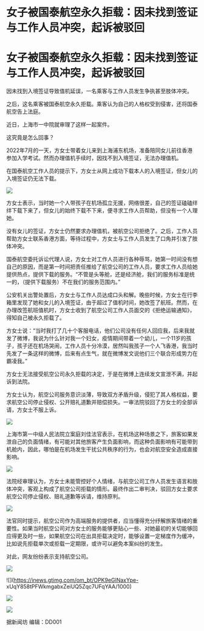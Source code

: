 # 女子被国泰航空永久拒载：因未找到签证与工作人员冲突，起诉被驳回

# 女子被国泰航空永久拒载：因未找到签证与工作人员冲突，起诉被驳回

因未找到入境签证导致值机延误，一名乘客与工作人员发生争执甚至肢体冲突。

之后，这名乘客被国泰航空永久拒载。乘客认为自己的人格权受到侵害，还将国泰航空告上法庭。

近日，上海市一中院就审理了这样一起案件。

这究竟是怎么回事？

2022年7月的一天，方女士带着女儿来到上海浦东机场，准备陪同女儿前往香港参加入学考试。然而办理值机手续时，因找不到入境签证，无法办理值机。

在国泰航空工作人员的提示下，方女士从网上成功下载本人的入境签证，但女儿的入境签证仍无法下载。

![](https://inews.gtimg.com/om_bt/O8bucxYQIagVsHfB1yde8rGrBoxDm9dR5M81x6BIynIVAAA/1000)

方女士表示，当时她一个人带孩子在机场孤立无援，网络很差，自己的签证磕磕绊绊下载下来了，但女儿的始终下载不下来，便寻求工作人员帮助，但没有一个人理她。

没有女儿的签证，方女士仍然要求办理值机，被航空公司拒绝了。之后，工作人员帮助方女士联系香港方面，等待过程中，方女士与工作人员发生了口角并引发了肢体冲突。

国泰航空委托诉讼代理人说，方女士对工作人员进行各种辱骂，她第一时间没有想自己的原因，而是第一时间把责任推给了航空公司的工作人员，要求工作人员给她提供热点，提供下载的服务。“不管是头等舱，还是经济舱，我们的服务标准是统一的，（提供下载服务）不在我们的服务范围内。”

公安机关出警处置后，方女士与工作人员达成口头和解。晚些时候，方女士在行李箱里发现了她和女儿的入境签证，由于超过了值机时间，她改签了航班。然而，在办理改签航班值机时，方女士收到了航空公司工作人员面交的《拒绝运输通知》，得知自己被永久拒载了。

方女士说：“当时我打了几十个客服电话，他们公司没有任何人回应我，后来我就发了微博，我说为什么针对我一个妇女，疫情期间带着一个幼儿，一个11岁的孩子，孩子还在机场哭闹，工作人员十分冷漠，居然叫我孩子一个人飞香港，我当时先发了一条这样的微博，后来有点生气，就在微博发文说他们三个联合形成势力在霸凌我。”

方女士无法接受航空公司永久拒载的决定，于是在微博上连续发文宣泄不满，并起诉到法院。

方女士认为，航空公司服务意识淡薄，导致双方矛盾升级，侵犯了其人格权益，要求航空公司停止侵权、公开赔礼道歉并赔偿损失。一审法院驳回了方女士的全部诉请，方女士不服上诉。

![](https://inews.gtimg.com/om_bt/Okqt8a9G31dvNnoD2qi2APKtNuJCjxOfSI2-OucyU_RF8AA/1000)

上海市第一中级人民法院立案庭刘佳法官表示，在机场这种场景之下，旅客如果发泄自己的负面情绪，有可能对其他旅客产生负面影响，而这种负面影响有可能带到机舱内，因此，哪怕是在机场发生干扰公共秩序的行为，也会对航空安全造成直接影响。

![](https://inews.gtimg.com/om_bt/OZxXYrDfd32PDx_9K770W0GhmsZXkUwpcWLTWQV-5Nm4YAA/1000)

法院经审理认为，方女士未能管控好个人情绪，与航空公司工作人员发生语言和肢体冲突，客观上构成了航空公司拒载的情形。最终作出二审判决，驳回方女士要求航空公司停止侵权、赔礼道歉等诉请，维持原判。

![](https://inews.gtimg.com/om_bt/OYkficajXADcM83wbsFDISy6-Lq7t4Omoo6IMDbliLw7MAA/1000)

法官同时提示，航空公司作为高端服务的提供者，应当懂得充分纾解旅客情绪的重要性。如果当时航空公司对方女士的服务能够更贴心一些、对她最初的关切能够回应得更及时一些，如果航空公司在出具拒载决定时，能够设置一定梯度作为缓冲，比如说先拒载单次或拒载一定期限，或许可以避免本案纠纷的发生。

对此，网友纷纷表示支持航空公司。

![](https://inews.gtimg.com/om_bt/OC9Cv0maXrjIjiMFuKqYWm08OuCabggjxeXrPM5wcyTCMAA/1000)

![](https://inews.gtimg.com/om_bt/OPK9eGlNaxYpe-
xUqY858tPFWkmgabxZeiUQ5Zqc7UFqYAA/1000)

![](https://inews.gtimg.com/om_bt/OtDHSViZRMftUwyq4LsA4ei3k-hCGhPQApCg3Qmfbs5SgAA/1000)

![](https://inews.gtimg.com/om_bt/Ox489jGWXXmbj4el7bEfbHUQ8kU9aramMNB_BoPo2YcpMAA/1000)

据新闻坊 编辑：DD001

